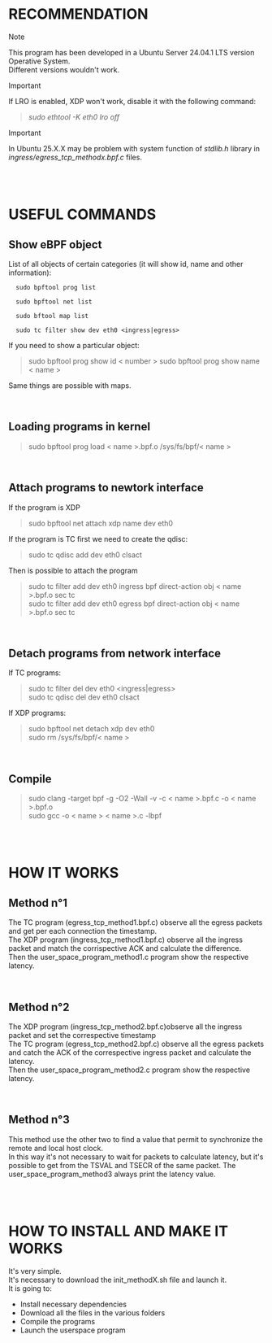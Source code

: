 # RECOMMENDATION
> [!NOTE]
> This program has been developed in a Ubuntu Server 24.04.1 LTS version Operative System. <br/> Different versions wouldn't work.

> [!IMPORTANT]
> If LRO is enabled, XDP won't work, disable it with the following command: <br/>
> > *sudo ethtool -K eth0 lro off* <br/>

> [!IMPORTANT]
> In Ubuntu 25.X.X may be problem with system function of *stdlib.h* library in *ingress/egress_tcp_methodx.bpf.c* files.

<br/>
<br/>


# USEFUL COMMANDS

## Show eBPF object
List of all objects of certain categories (it will show id, name and other information): <br/>
  ```
    sudo bpftool prog list
  ```
  ```
    sudo bpftool net list
  ```
  ```
    sudo bftool map list
  ```
  ```
    sudo tc filter show dev eth0 <ingress|egress>
  ```
  
If you need to show a particular object:
> sudo bpftool prog show id < number >
> sudo bpftool prog show name < name > <br/>

Same things are possible with maps.
  
<br/>

## Loading programs in kernel

> sudo bpftool prog load < name >.bpf.o /sys/fs/bpf/< name >

<br/>

## Attach programs to newtork interface
If the program is XDP
> sudo bpftool net attach xdp name <name> dev eth0

If the program is TC first we need to create the qdisc:
> sudo tc qdisc add dev eth0 clsact <br/>

Then is possible to attach the program

> sudo tc filter add dev eth0 ingress bpf direct-action obj < name >.bpf.o sec tc <br/>
> sudo tc filter add dev eth0 egress bpf direct-action obj < name >.bpf.o sec tc <br/>

<br/>

## Detach programs from network interface

If TC programs:
> sudo tc filter del dev eth0 <ingress|egress> <br/>
> sudo tc qdisc del dev eth0 clsact <br/>
  
If XDP programs:
> sudo bpftool net detach xdp dev eth0 <br/>
> sudo rm /sys/fs/bpf/< name >

<br/>

## Compile
> sudo clang -target bpf -g -O2 -Wall -v -c < name >.bpf.c -o < name >.bpf.o <br/>
> sudo gcc -o < name > < name >.c -lbpf

<br/>
<br/>

# HOW IT WORKS
## Method n°1
The TC program (egress_tcp_method1.bpf.c) observe all the egress packets and get per each connection the timestamp. <br/>
The XDP program (ingress_tcp_method1.bpf.c) observe all the ingress packet and match the corrispective ACK and calculate the difference. <br/>
Then the user_space_program_method1.c program show the respective latency.

<br/>

## Method n°2
The XDP program (ingress_tcp_method2.bpf.c)observe all the ingress packet and set the correspective timestamp <br/>
The TC program (egress_tcp_method2.bpf.c) observe all the egress packets and catch the ACK of the correspective ingress packet and calculate the latency. <br/>
Then the user_space_program_method2.c program show the respective latency.

<br/>

## Method n°3
This method use the other two to find a value that permit to synchronize the remote and local host clock.<br/>
In this way it's not necessary to wait for packets to calculate latency, but it's possible to get from the TSVAL and TSECR of the same packet.
The user_space_program_method3 always print the latency value.

<br/>
<br/>

# HOW TO INSTALL AND MAKE IT WORKS
It's very simple. <br/>
It's necessary to download the init_methodX.sh file and launch it. <br/>
It is going to:
  -  Install necessary dependencies
  -  Download all the files in the various folders
  -  Compile the programs
  -  Launch the userspace program


